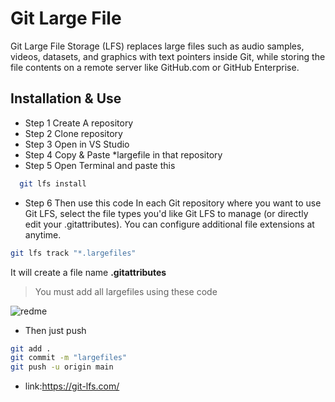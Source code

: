 
# Git Large File

Git Large File Storage (LFS) replaces large files such as audio samples, videos, datasets, and graphics with text pointers inside Git, while storing the file contents on a remote server like GitHub.com or GitHub Enterprise.




## Installation & Use

- Step 1 Create A repository
- Step 2 Clone repository
- Step 3 Open in VS Studio
- Step 4 Copy & Paste *largefile in that repository
- Step 5 Open Terminal and paste this

```bash
  git lfs install
```
- Step 6 Then use this code
In each Git repository where you want to use Git LFS, select the file types you'd like Git LFS to manage (or directly edit your .gitattributes). You can configure additional file extensions at anytime. 

```bash
git lfs track "*.largefiles"
```
It will create a file name **.gitattributes**
> You must add all largefiles using these code


![redme](https://github.com/FBS-OJT-031/Git-Large-Files-Commit/assets/58065866/e62e8ac2-fb8b-4cf0-91fa-5548ca822c21)


- Then just push 
```bash
git add .
git commit -m "largefiles"
git push -u origin main
```
- link:https://git-lfs.com/




    
